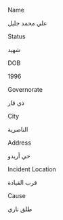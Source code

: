 Name

علي محمد جليل

Status

شهيد

DOB

1996

Governorate

ذي قار

City

الناصرية

Address

حي أريدو

Incident Location

قرب القيادة

Cause

طلق ناري 